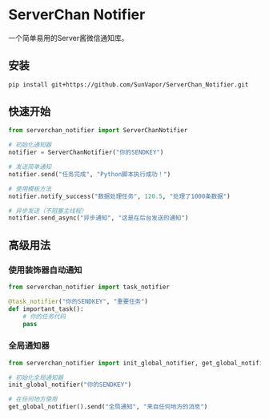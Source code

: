 # ServerChan Notifier

一个简单易用的Server酱微信通知库。

## 安装

```bash
pip install git+https://github.com/SunVapor/ServerChan_Notifier.git
```

## 快速开始

```python
from serverchan_notifier import ServerChanNotifier

# 初始化通知器
notifier = ServerChanNotifier("你的SENDKEY")

# 发送简单通知
notifier.send("任务完成", "Python脚本执行成功！")

# 使用模板方法
notifier.notify_success("数据处理任务", 120.5, "处理了1000条数据")

# 异步发送（不阻塞主线程）
notifier.send_async("异步通知", "这是在后台发送的通知")
```

## 高级用法

### 使用装饰器自动通知

```python
from serverchan_notifier import task_notifier

@task_notifier("你的SENDKEY", "重要任务")
def important_task():
    # 你的任务代码
    pass
```

### 全局通知器

```python
from serverchan_notifier import init_global_notifier, get_global_notifier

# 初始化全局通知器
init_global_notifier("你的SENDKEY")

# 在任何地方使用
get_global_notifier().send("全局通知", "来自任何地方的消息")
```
